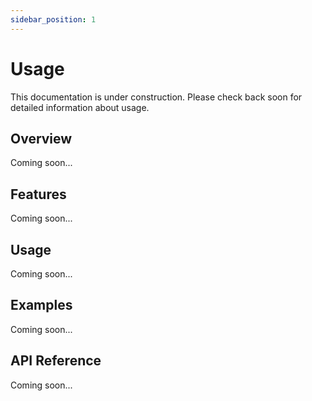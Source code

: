 ```yaml
---
sidebar_position: 1
---
```


# Usage

This documentation is under construction. Please check back soon for detailed information about usage.

## Overview

Coming soon...

## Features

Coming soon...

## Usage

Coming soon...

## Examples

Coming soon...

## API Reference

Coming soon...
